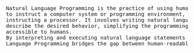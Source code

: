 <pre>
  Natural Language Programming is the practice of using human language, such as English, 
  to instruct a computer system or programming environment, akin to traditional code 
  instructing a processor. It involves writing natural language sentences or phrases that 
  describe the desired behavior, simplifying the programming process and making it more 
  accessible to humans. 
  By interpreting and executing natural language statements as instructions, Natural 
  Language Programming bridges the gap between human-readable and machine-executable code.
</pre>
